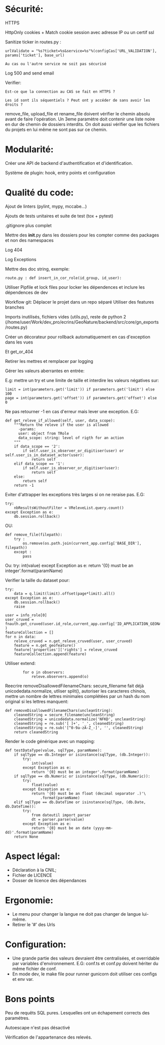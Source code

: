 # Sécurité:

HTTPS

HttpOnly cookies + Match cookie session avec adresse IP ou un certif ssl

Sanitize ticker in routes.py :

    urlValidate = "%s?ticket=%s&service=%s"%(configCas['URL_VALIDATION'], params['ticket'], base_url)

    Au cas ou l'autre service ne soit pas sécurisé

Log 500 and send email

Verifier:

    Est-ce que la connection au CAS se fait en HTTPS ?

    Les id sont ils séquentiels ? Peut ont y accéder de sans avoir les droits ?

remove_file, upload_file et rename_file doivent vérifier le chemin absolu avant de faire l'opération. Un 3eme paramètre doit contenir une liste noire en dur de chemin de dossiers interdits. On doit aussi vérifier que les fichiers du projets en lui même ne sont pas sur ce chemin.

# Modularité:

Créer une API de backend d'authentification et d'identification.

Système de plugin: hook, entry points et configuration

# Qualité du code:

Ajout de linters (pylint, mypy, mccabe...)

Ajouts de tests unitaires et suite de test (tox + pytest)

.gitignore plus complet

Mettre des __init__.py dans les dossiers pour les compter comme des packages et non des namespaces

Log 404

Log Exceptions

Mettre des doc string, exemple:

    route.py : def insert_in_cor_role(id_group, id_user):

Utiliser Pipfile et lock files pour locker les dépendences et inclure les dépendences de dev

Workflow git:
    Déplacer le projet dans un repo séparé
    Utiliser des features branches

Imports inutilisés, fichiers vides (utils.py), reste de python 2 (/home/user/Work/dev_pro/ecrins/GeoNature/backend/src/core/gn_exports/routes.py)

Créer un décorateur pour rollback automatiquement en cas d'exception dans les vues

Et get_or_404

Retirer les mettres et remplacer par logging

Gérer les valeurs aberrantes en entrée:

E.g: mettre un try et une limite de taille et interdire les valeurs négatives sur:

    limit = int(parameters.get('limit')) if parameters.get('limit') else 100
    page = int(parameters.get('offset')) if parameters.get('offset') else 0

Ne pas retourner -1 en cas d'erreur mais lever une exception. E.G:

    def get_releve_if_allowed(self, user, data_scope):
        """Return the releve if the user is allowed
          -params:
          user: object from TRole
          data_scope: string: level of rigth for an action
        """
        if data_scope == '2':
            if self.user_is_observer_or_digitiser(user) or self.user_is_in_dataset_actor(user):
                return self
        elif data_scope == '1':
            if self.user_is_observer_or_digitiser(user):
                return self
        else:
            return self
        return -1

Eviter d'attrapper les exceptions très larges si on ne reraise pas. E.G:

    try:
        nbResultsWithoutFilter = VReleveList.query.count()
    except Exception as e:
        db.session.rollback()

OU:

    def remove_file(filepath):
        try :
            os.remove(os.path.join(current_app.config['BASE_DIR'], filepath))
        except :
            pass

Ou:
        try:
            int(value)
        except Exception as e:
            return '{0} must be an integer'.format(paramName)

Verifier la taille du dataset pour:

    try:
        data = q.limit(limit).offset(page*limit).all()
    except Exception as e:
        db.session.rollback()
        raise

    user = info_role[0]
    user_cruved = fnauth.get_cruved(user.id_role,current_app.config['ID_APPLICATION_GEONATURE'] )
    featureCollection = []
    for n in data:
        releve_cruved = n.get_releve_cruved(user, user_cruved)
        feature = n.get_geofeature()
        feature['properties']['rights'] = releve_cruved
        featureCollection.append(feature)

Utiliser extend:

            for o in observers:
                releve.observers.append(o)

Reecrire removeDisallowedFilenameChars: secure_filename fait déjà unicodedata.normalize, utliser split(), autoriser les caracteres chinois, mettre un nombre de lettres minimales complétées par un hash du nom original si les lettres manquent:

    def removeDisallowedFilenameChars(uncleanString):
        cleanedString = secure_filename(uncleanString)
        cleanedString = unicodedata.normalize('NFKD', uncleanString)
        cleanedString = re.sub('[ ]+', '_', cleanedString)
        cleanedString = re.sub('[^0-9a-zA-Z_-]', '', cleanedString)
        return cleanedString

Render le code générique avec un mapping:

    def testDataType(value, sqlType, paramName):
        if sqlType == db.Integer or isinstance(sqlType, (db.Integer)):
            try:
                int(value)
            except Exception as e:
                return '{0} must be an integer'.format(paramName)
        if sqlType == db.Numeric or isinstance(sqlType, (db.Numeric)):
            try:
                float(value)
            except Exception as e:
                return '{0} must be an float (decimal separator .)'\
                    .format(paramName)
        elif sqlType == db.DateTime or isinstance(sqlType, (db.Date, db.DateTime)):
            try:
                from dateutil import parser
                dt = parser.parse(value)
            except Exception as e:
                return '{0} must be an date (yyyy-mm-dd)'.format(paramName)
        return None


# Aspect légal:

- Déclaration à la CNIL;
- Fichier de LICENCE
- Dosser de licence des dépendances

# Ergonomie:

- Le menu pour changer la langue ne doit pas changer de langue lui-même.
- Retirer le '#' des Urls

# Configuration:

- Une grande partie des valeurs devraient être centralisées, et overridable par variables d'environnement. E.G: conf.ts et conf.py doivent hériter du même fichier de conf.
- En mode dev, le make file pour runner gunicorn doit utiliser ces configs et env var.

# Bons points

Peu de requêts SQL pures. Lesquelles ont un échapement corrects des paramétres.

Autoescape n'est pas désactivé

Vérification de l'appartenance des relevés.
